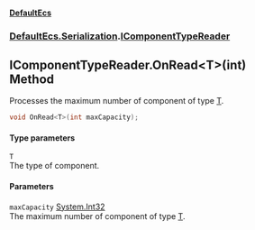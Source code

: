 #### [DefaultEcs](DefaultEcs.md 'DefaultEcs')
### [DefaultEcs.Serialization](DefaultEcs.md#DefaultEcs_Serialization 'DefaultEcs.Serialization').[IComponentTypeReader](IComponentTypeReader.md 'DefaultEcs.Serialization.IComponentTypeReader')
## IComponentTypeReader.OnRead&lt;T&gt;(int) Method
Processes the maximum number of component of type [T](IComponentTypeReader_OnRead_T_(int).md#DefaultEcs_Serialization_IComponentTypeReader_OnRead_T_(int)_T 'DefaultEcs.Serialization.IComponentTypeReader.OnRead&lt;T&gt;(int).T').  
```csharp
void OnRead<T>(int maxCapacity);
```
#### Type parameters
<a name='DefaultEcs_Serialization_IComponentTypeReader_OnRead_T_(int)_T'></a>
`T`  
The type of component.
  
#### Parameters
<a name='DefaultEcs_Serialization_IComponentTypeReader_OnRead_T_(int)_maxCapacity'></a>
`maxCapacity` [System.Int32](https://docs.microsoft.com/en-us/dotnet/api/System.Int32 'System.Int32')  
The maximum number of component of type [T](IComponentTypeReader_OnRead_T_(int).md#DefaultEcs_Serialization_IComponentTypeReader_OnRead_T_(int)_T 'DefaultEcs.Serialization.IComponentTypeReader.OnRead&lt;T&gt;(int).T').
  
